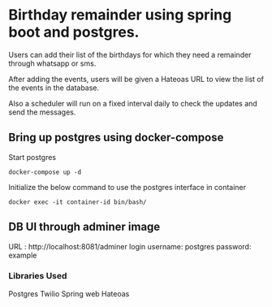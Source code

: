 
# Birthday remainder using spring boot and postgres. 

 Users can add their list of the birthdays for which they need a remainder through whatsapp or sms.
 
 After adding the events, users will be given a Hateoas URL to view the list of the events in the database.
 
 Also a scheduler will run on a fixed interval daily to check the updates and send the messages.

## Bring up postgres using docker-compose
Start postgres
```
docker-compose up -d
```
Initialize the below command to use the postgres interface in container 
```
docker exec -it container-id bin/bash/ 
```

## DB UI through adminer image

URL : http://localhost:8081/adminer
login username: postgres
password: example


### Libraries Used
Postgres
Twilio
Spring web
Hateoas

